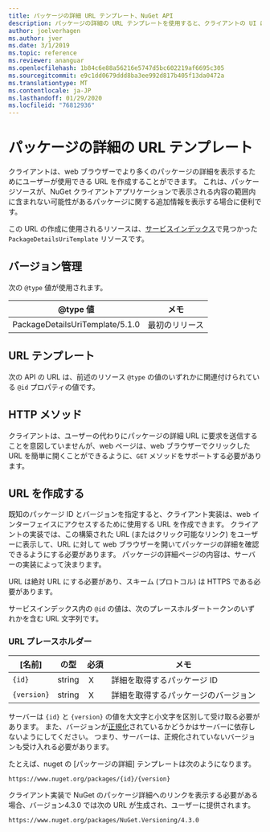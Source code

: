```yaml
---
title: パッケージの詳細 URL テンプレート、NuGet API
description: パッケージの詳細の URL テンプレートを使用すると、クライアントの UI に、より多くのパッケージ詳細への web リンクを表示できます。
author: joelverhagen
ms.author: jver
ms.date: 3/1/2019
ms.topic: reference
ms.reviewer: ananguar
ms.openlocfilehash: 1b84c6e88a56216e5747d5bc602219af6695c305
ms.sourcegitcommit: e9c1dd0679ddd8ba3ee992d817b405f13da0472a
ms.translationtype: MT
ms.contentlocale: ja-JP
ms.lasthandoff: 01/29/2020
ms.locfileid: "76812936"
---
```

# <a name="package-details-url-template"></a>パッケージの詳細の URL テンプレート

クライアントは、web ブラウザーでより多くのパッケージの詳細を表示するためにユーザーが使用できる URL を作成することができます。 これは、パッケージソースが、NuGet クライアントアプリケーションで表示される内容の範囲内に含まれない可能性があるパッケージに関する追加情報を表示する場合に便利です。

この URL の作成に使用されるリソースは、[サービスインデックス](service-index.md)で見つかった `PackageDetailsUriTemplate` リソースです。

## <a name="versioning"></a>バージョン管理

次の `@type` 値が使用されます。

@type 値                     | メモ
------------------------------- | -----
PackageDetailsUriTemplate/5.1.0 | 最初のリリース

## <a name="url-template"></a>URL テンプレート

次の API の URL は、前述のリソース `@type` の値のいずれかに関連付けられている `@id` プロパティの値です。

## <a name="http-methods"></a>HTTP メソッド

クライアントは、ユーザーの代わりにパッケージの詳細 URL に要求を送信することを意図していませんが、web ページは、web ブラウザーでクリックした URL を簡単に開くことができるように、`GET` メソッドをサポートする必要があります。

## <a name="construct-the-url"></a>URL を作成する

既知のパッケージ ID とバージョンを指定すると、クライアント実装は、web インターフェイスにアクセスするために使用する URL を作成できます。 クライアントの実装では、この構築された URL (またはクリック可能なリンク) をユーザーに表示して、URL に対して web ブラウザーを開いてパッケージの詳細を確認できるようにする必要があります。 パッケージの詳細ページの内容は、サーバーの実装によって決まります。

URL は絶対 URL にする必要があり、スキーム (プロトコル) は HTTPS である必要があります。

サービスインデックス内の `@id` の値は、次のプレースホルダートークンのいずれかを含む URL 文字列です。

### <a name="url-placeholders"></a>URL プレースホルダー

[名前]        | の型    | 必須 | メモ
----------- | ------- | -------- | -----
`{id}`      | string  | Ｘ       | 詳細を取得するパッケージ ID
`{version}` | string  | Ｘ       | 詳細を取得するパッケージのバージョン

サーバーは `{id}` と `{version}` の値を大文字と小文字を区別して受け取る必要があります。 また、バージョンが[正規化](../concepts/package-versioning.md#normalized-version-numbers)されているかどうかはサーバーに依存しないようにしてください。 つまり、サーバーは、正規化されていないバージョンも受け入れる必要があります。

たとえば、nuget の [パッケージの詳細] テンプレートは次のようになります。

    https://www.nuget.org/packages/{id}/{version}

クライアント実装で NuGet のパッケージ詳細へのリンクを表示する必要がある場合、バージョン4.3.0 では次の URL が生成され、ユーザーに提供されます。

    https://www.nuget.org/packages/NuGet.Versioning/4.3.0
